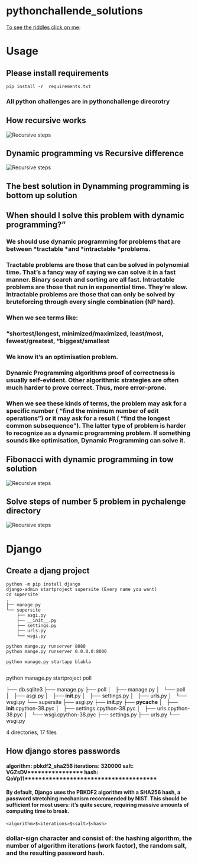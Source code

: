 # pythonchallende_solutions

[To see the riddles click on me](http://www.pythonchallenge.com/):


# Usage
## Please install requirements
```
pip install -r  requirements.txt
```
### All python challenges are in pythonchallenge direcrotry

## How recursive works
![Recursive steps](pics/1.jpg)

## Dynamic programming vs Recursive difference
![Recursive steps](pics/2.jpg)

## The best solution in Dynamming programming is bottom up solution

## When should I solve this problem with dynamic programming?”
### We should use dynamic programming for problems that are between *tractable *and *intractable *problems.

### Tractable problems are those that can be solved in polynomial time. That’s a fancy way of saying we can solve it in a fast manner. Binary search and sorting are all fast. Intractable problems are those that run in exponential time. They’re slow. Intractable problems are those that can only be solved by bruteforcing through every single combination (NP hard).

### When we see terms like:

### “shortest/longest, minimized/maximized, least/most, fewest/greatest, “biggest/smallest

### We know it’s an optimisation problem.
### Dynamic Programming algorithms proof of correctness is usually self-evident. Other algorithmic strategies are often much harder to prove correct. Thus, more error-prone.
### When we see these kinds of terms, the problem may ask for a specific number ( “find the minimum number of edit operations”) or it may ask for a result ( “find the longest common subsequence”). The latter type of problem is harder to recognize as a dynamic programming problem. If something sounds like optimisation, Dynamic Programming can solve it.

## Fibonacci with dynamic programming in tow solution
![Recursive steps](pics/3.jpg)

## Solve steps of number 5 problem in pychalenge directory
![Recursive steps](pics/4.jpg)

# Django

## Create a djang project
```
python -m pip install django
django-admin startproject supersite (Every name you want)
cd supersite
.
├── manage.py
└── supersite
    ├── asgi.py
    ├── __init__.py
    ├── settings.py
    ├── urls.py
    └── wsgi.py

python mange.py runserver 8080
python mange.py runserver 0.0.0.0:8000

python manage.py startapp blabla


```

python manage.py startproject poll

├── db.sqlite3
├── manage.py
├── poll
│   ├── manage.py
│   └── poll
│       ├── asgi.py
│       ├── __init__.py
│       ├── settings.py
│       ├── urls.py
│       └── wsgi.py
└── supersite
    ├── asgi.py
    ├── __init__.py
    ├── __pycache__
    │   ├── __init__.cpython-38.pyc
    │   ├── settings.cpython-38.pyc
    │   ├── urls.cpython-38.pyc
    │   └── wsgi.cpython-38.pyc
    ├── settings.py
    ├── urls.py
    └── wsgi.py

4 directories, 17 files

## How django stores passwords
#### algorithm: pbkdf2_sha256 iterations: 320000 salt: VGZsDV**************** hash: QoVp11**************************************
#### By default, Django uses the PBKDF2 algorithm with a SHA256 hash, a password stretching mechanism recommended by NIST. This should be sufficient for most users: it’s quite secure, requiring massive amounts of computing time to break.
```
<algorithm>$<iterations>$<salt>$<hash>
```
### dollar-sign character and consist of: the hashing algorithm, the number of algorithm iterations (work factor), the random salt, and the resulting password hash. 
